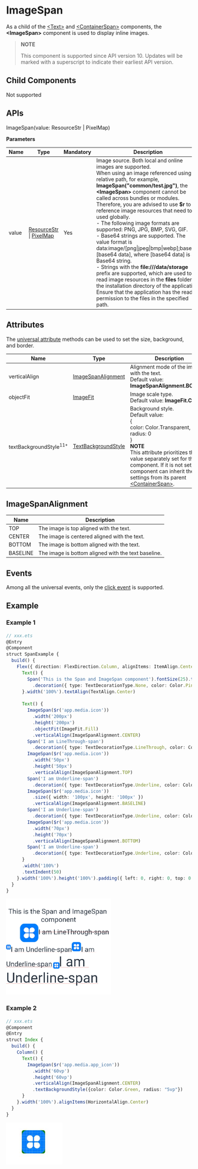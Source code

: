 # ImageSpan

As a child of the [\<Text>](ts-basic-components-text.md) and [\<ContainerSpan>](ts-basic-components-containerspan.md) components, the **\<ImageSpan>** component is used to display inline images.

>  **NOTE**
>
>  This component is supported since API version 10. Updates will be marked with a superscript to indicate their earliest API version.


## Child Components

Not supported


## APIs

ImageSpan(value: ResourceStr | PixelMap)

**Parameters**

| Name| Type| Mandatory| Description|
| -------- | -------- | -------- | -------- |
| value | [ResourceStr](ts-types.md#resourcestr) \| [PixelMap](../apis/js-apis-image.md#pixelmap7)  | Yes| Image source. Both local and online images are supported.<br>When using an image referenced using a relative path, for example, **ImageSpan("common/test.jpg")**, the **\<ImageSpan>** component cannot be called across bundles or modules. Therefore, you are advised to use **\$r** to reference image resources that need to be used globally.<br>\- The following image formats are supported: PNG, JPG, BMP, SVG, GIF.<br>\- Base64 strings are supported. The value format is data:image/[png\|jpeg\|bmp\|webp];base64,[base64 data], where [base64 data] is a Base64 string.<br>\- Strings with the **file:///data/storage** prefix are supported, which are used to read image resources in the **files** folder in the installation directory of the application. Ensure that the application has the read permission to the files in the specified path.|


## Attributes

The [universal attribute](ts-universal-attributes-size.md) methods can be used to set the size, background, and border.

| Name| Type| Description|
| -------- | -------- | -------- |
| verticalAlign | [ImageSpanAlignment](#imagespanalignment) | Alignment mode of the image with the text.<br>Default value: **ImageSpanAlignment.BOTTOM**|
| objectFit | [ImageFit](ts-appendix-enums.md#imagefit) | Image scale type.<br>Default value: **ImageFit.Cover**|
| textBackgroundStyle<sup>11+</sup> | [TextBackgroundStyle](ts-basic-components-containerspan.md#textbackgroundstyle)                                                                                           | Background style.<br>Default value:<br> {<br>  color: Color.Transparent,<br>  radius: 0<br>} <br>**NOTE**<br>This attribute prioritizes the value separately set for the component. If it is not set, the component can inherit the settings from its parent [\<ContainerSpan>](ts-basic-components-containerspan.md). |

## ImageSpanAlignment

| Name    | Description                          |
| -------- | ------------------------------ |
| TOP      | The image is top aligned with the text.  |
| CENTER   | The image is centered aligned with the text.      |
| BOTTOM   | The image is bottom aligned with the text.  |
| BASELINE | The image is bottom aligned with the text baseline.|

## Events

Among all the universal events, only the [click event](ts-universal-attributes-click.md) is supported.

## Example

### Example 1
```ts
// xxx.ets
@Entry
@Component
struct SpanExample {
  build() {
    Flex({ direction: FlexDirection.Column, alignItems: ItemAlign.Center, justifyContent: FlexAlign.Center }) {
      Text() {
        Span('This is the Span and ImageSpan component').fontSize(25).textCase(TextCase.Normal)
          .decoration({ type: TextDecorationType.None, color: Color.Pink })
      }.width('100%').textAlign(TextAlign.Center)

      Text() {
        ImageSpan($r('app.media.icon'))
          .width('200px')
          .height('200px')
          .objectFit(ImageFit.Fill)
          .verticalAlign(ImageSpanAlignment.CENTER)
        Span('I am LineThrough-span')
          .decoration({ type: TextDecorationType.LineThrough, color: Color.Red }).fontSize(25)
        ImageSpan($r('app.media.icon'))
          .width('50px')
          .height('50px')
          .verticalAlign(ImageSpanAlignment.TOP)
        Span('I am Underline-span')
          .decoration({ type: TextDecorationType.Underline, color: Color.Red }).fontSize(25)
        ImageSpan($r('app.media.icon'))
          .size({ width: '100px', height: '100px' })
          .verticalAlign(ImageSpanAlignment.BASELINE)
        Span('I am Underline-span')
          .decoration({ type: TextDecorationType.Underline, color: Color.Red }).fontSize(25)
        ImageSpan($r('app.media.icon'))
          .width('70px')
          .height('70px')
          .verticalAlign(ImageSpanAlignment.BOTTOM)
        Span('I am Underline-span')
          .decoration({ type: TextDecorationType.Underline, color: Color.Red }).fontSize(50)
      }
      .width('100%')
      .textIndent(50)
    }.width('100%').height('100%').padding({ left: 0, right: 0, top: 0 })
  }
}
```

![imagespan](figures/imagespan.png)

### Example 2
```ts
// xxx.ets
@Component
@Entry
struct Index {
  build() {
    Column() {
      Text() {
        ImageSpan($r('app.media.app_icon'))
          .width('60vp')
          .height('60vp')
          .verticalAlign(ImageSpanAlignment.CENTER)
          .textBackgroundStyle({color: Color.Green, radius: "5vp"})
      }
    }.width('100%').alignItems(HorizontalAlign.Center)
  }
}
```
![imagespan](figures/image_span_textbackgroundstyle.png)

